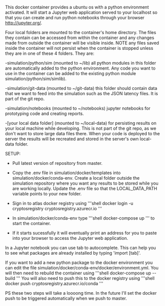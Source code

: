 This docker container provides a ubuntu os with a python environment activated. It will start a Jupyter web application served to your localhost so that you can create and run python notebooks through your browser http://jupyter.org/.

Four local folders are mounted to the container's home directory. The files they contain can be accessed from within the container and any changes made from outside the container will be visible inside. NOTE any files saved inside the container will not persist when the container is stopped unless they are in one of these 4 folders. They are:

-simulation/python/sim (mounted to ~/lib)
all python modules in this folder are automatically added to the python environment. Any code you want to use in the container can be added to the existing python module simulation/python/sim/simlib).

-simulation/git-data (mounted to ~/git-data)
this folder should contain data that we want to feed into the simulation such as the JSON latency files. It is part of the git repo.

-simulation/notebooks (mounted to ~/notebooks)
jupyter notebooks for prototyping code and creating reports.

-[your local data folder] (mounted to ~/local-data)
for persisting results on your local machine while developing. This is not part of the git repo, as we don't want to store large data files there. When your code is deployed to the server the results will be recreated and stored in the server's own local-data folder.


SETUP:

* Pull latest version of repository from master.

* Copy the .env file in simulation/docker/templates into simulation/docker/conda-env. Create a local folder outside the simulation repository where you want any results to be stored while you are working locally. Update the .env file so that the LOCAL_DATA_PATH variable points to your new folder.

* Sign in to atlas docker registry using
'''shell
docker login -u cryptosregistry cryptosregistry.azurecr.io
'''

* In simulation/docker/conda-env type
'''shell
docker-compose up
'''
 to start the container. 

* If it starts sucessfully it will eventually print an address for you to paste into your browser to access the Jupyter web application. 

In a Jupyter notebook you can use tab to autocomplete. This can help you to see what packages are already installed by typing 'import [tab]'.

If you want to add a new python package to the docker environment you can edit the file simulation/docker/conda-env/docker/environment.yml. You will then need to rebuild the container using
'''shell
docker-compose up --build
'''
You will also need to push this to the docker registry using
'''shell
docker push cryptosregistry.azurecr.io/conda
'''

PS these two steps will take a loooong time. In the future I'll set the docker push to be triggered automatically when we push to master.
